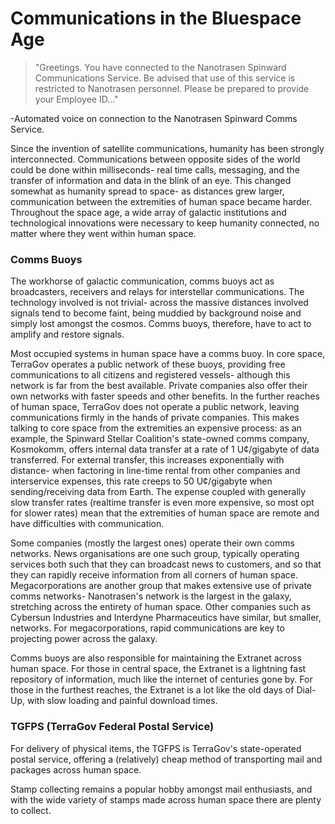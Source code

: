 # Communications in the Bluespace Age
>"Greetings. You have connected to the Nanotrasen Spinward Communications Service. Be advised that use of this service is restricted to Nanotrasen personnel. Please be prepared to provide your Employee ID..."
 
-Automated voice on connection to the Nanotrasen Spinward Comms Service.
 
Since the invention of satellite communications, humanity has been strongly interconnected. Communications between opposite sides of the world could be done within milliseconds- real time calls, messaging, and the transfer of information and data in the blink of an eye. This changed somewhat as humanity spread to space- as distances grew larger, communication between the extremities of human space became harder. Throughout the space age, a wide array of galactic institutions and technological innovations were necessary to keep humanity connected, no matter where they went within human space.
 
### Comms Buoys
The workhorse of galactic communication, comms buoys act as broadcasters, receivers and relays for interstellar communications. The technology involved is not trivial- across the massive distances involved signals tend to become faint, being muddied by background noise and simply lost amongst the cosmos. Comms buoys, therefore, have to act to amplify and restore signals.
 
Most occupied systems in human space have a comms buoy. In core space, TerraGov operates a public network of these buoys, providing free communications to all citizens and registered vessels- although this network is far from the best available. Private companies also offer their own networks with faster speeds and other benefits. In the further reaches of human space, TerraGov does not operate a public network, leaving communications firmly in the hands of private companies. This makes talking to core space from the extremities an expensive process: as an example, the Spinward Stellar Coalition's state-owned comms company, Kosmokomm, offers internal data transfer at a rate of 1 U¢/gigabyte of data transferred. For external transfer, this increases exponentially with distance- when factoring in line-time rental from other companies and interservice expenses, this rate creeps to 50 U¢/gigabyte when sending/receiving data from Earth. The expense coupled with generally slow transfer rates (realtime transfer is even more expensive, so most opt for slower rates) mean that the extremities of human space are remote and have difficulties with communication.
 
Some companies (mostly the largest ones) operate their own comms networks. News organisations are one such group, typically operating services both such that they can broadcast news to customers, and so that they can rapidly receive information from all corners of human space. Megacorporations are another group that makes extensive use of private comms networks- Nanotrasen's network is the largest in the galaxy, stretching across the entirety of human space. Other companies such as Cybersun Industries and Interdyne Pharmaceutics have similar, but smaller, networks. For megacorporations, rapid communications are key to projecting power across the galaxy.
 
Comms buoys are also responsible for maintaining the Extranet across human space. For those in central space, the Extranet is a lightning fast repository of information, much like the internet of centuries gone by. For those in the furthest reaches, the Extranet is a lot like the old days of Dial-Up, with slow loading and painful download times.

### TGFPS (TerraGov Federal Postal Service)
For delivery of physical items, the TGFPS is TerraGov's state-operated postal service, offering a (relatively) cheap method of transporting mail and packages across human space.
 
Stamp collecting remains a popular hobby amongst mail enthusiasts, and with the wide variety of stamps made across human space there are plenty to collect.
